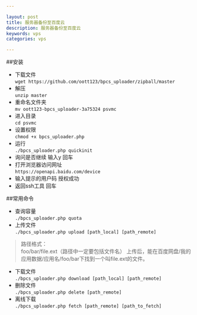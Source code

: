 ```yaml
---

layout: post
title: 服务器备份至百度云
description: 服务器备份至百度云
keywords: vps
categories: vps

---
```

##安装
+ 下载文件  
`wget https://github.com/oott123/bpcs_uploader/zipball/master`
+ 解压  
`unzip master`
+ 重命名文件夹  
`mv oott123-bpcs_uploader-3a75324 psvmc`
+ 进入目录  
`cd psvmc`
+ 设置权限  
`chmod +x bpcs_uploader.php`
+ 运行  
`./bpcs_uploader.php quickinit`
+ 询问是否继续 输入y 回车
+ 打开浏览器访问网址  
`https://openapi.baidu.com/device`
+ 输入提示的用户码 授权成功
+ 返回ssh工具 回车

##常用命令
+ 查询容量  
`./bpcs_uploader.php quota`
+ 上传文件  
`./bpcs_uploader.php upload [path_local] [path_remote]`  
> 路径格式：  
> foo/bar/file.ext（路径中一定要包括文件名） 上传后，能在百度网盘/我的应用数据/应用名/foo/bar下找到一个叫file.ext的文件。

+ 下载文件  
`./bpcs_uploader.php download [path_local] [path_remote]`  
+ 删除文件   
`./bpcs_uploader.php delete [path_remote]`
+ 离线下载   
`./bpcs_uploader.php fetch [path_remote] [path_to_fetch]`
 
